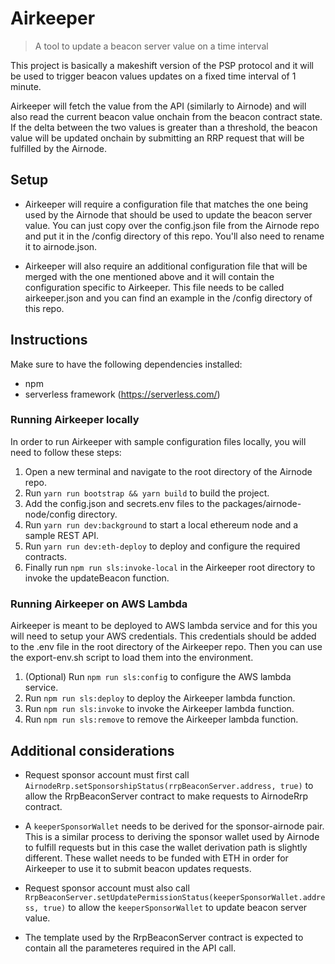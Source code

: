 # Airkeeper

> A tool to update a beacon server value on a time interval

This project is basically a makeshift version of the PSP protocol and it will be used to trigger beacon values updates on a fixed time interval of 1 minute.

Airkeeper will fetch the value from the API (similarly to Airnode) and will also read the current beacon value onchain from the beacon contract state. If the delta between the two values is greater than a threshold, the beacon value will be updated onchain by submitting an RRP request that will be fulfilled by the Airnode.

## Setup

- Airkeeper will require a configuration file that matches the one being used by the Airnode that should be used to update the beacon server value. You can just copy over the config.json file from the Airnode repo and put it in the /config directory of this repo. You'll also need to rename it to airnode.json.

- Airkeeper will also require an additional configuration file that will be merged with the one mentioned above and it will contain the configuration specific to Airkeeper. This file needs to be called airkeeper.json and you can find an example in the /config directory of this repo.

## Instructions

Make sure to have the following dependencies installed:

- npm
- serverless framework (https://serverless.com/)

### Running Airkeeper locally

In order to run Airkeeper with sample configuration files locally, you will need to follow these steps:

1. Open a new terminal and navigate to the root directory of the Airnode repo.
2. Run `yarn run bootstrap && yarn build` to build the project.
3. Add the config.json and secrets.env files to the packages/airnode-node/config directory.
4. Run `yarn run dev:background` to start a local ethereum node and a sample REST API.
5. Run `yarn run dev:eth-deploy` to deploy and configure the required contracts.
6. Finally run `npm run sls:invoke-local` in the Airkeeper root directory to invoke the updateBeacon function.

### Running Airkeeper on AWS Lambda

Airkeeper is meant to be deployed to AWS lambda service and for this you will need to setup your AWS credentials. This credentials should be added to the .env file in the root directory of the Airkeeper repo. Then you can use the export-env.sh script to load them into the environment.

1. (Optional) Run `npm run sls:config` to configure the AWS lambda service.
2. Run `npm run sls:deploy` to deploy the Airkeeper lambda function.
3. Run `npm run sls:invoke` to invoke the Airkeeper lambda function.
4. Run `npm run sls:remove` to remove the Airkeeper lambda function.

## Additional considerations

- Request sponsor account must first call `AirnodeRrp.setSponsorshipStatus(rrpBeaconServer.address, true)` to allow the RrpBeaconServer contract to make requests to AirnodeRrp contract.

- A `keeperSponsorWallet` needs to be derived for the sponsor-airnode pair. This is a similar process to deriving the sponsor wallet used by Airnode to fulfill requests but in this case the wallet derivation path is slightly different. These wallet needs to be funded with ETH in order for Airkeeper to use it to submit beacon updates requests.

- Request sponsor account must also call `RrpBeaconServer.setUpdatePermissionStatus(keeperSponsorWallet.address, true)` to allow the `keeperSponsorWallet` to update beacon server value.

- The template used by the RrpBeaconServer contract is expected to contain all the parameteres required in the API call.
